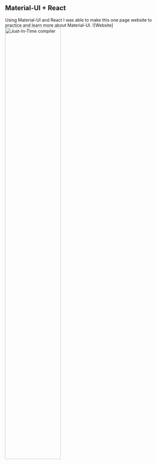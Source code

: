 
## Material-UI + React
Using Material-UI and React I was able to make this one page website to practice and learn more about Material-UI. 
![Website] <img src="https://linkpicture.com/q/Capture_41.png" alt="Just-In-Time compiler" width="60%">


